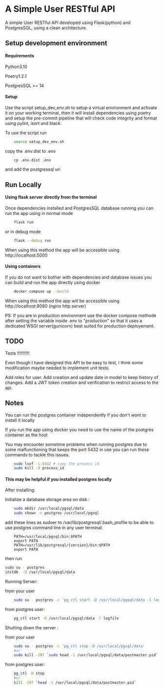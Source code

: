 
# A Simple User RESTful API 

A simple User RESTful API developed using Flask(python) and PostgresSQL, using a clean architecture.


## Setup development environment
#### Requirements
Python3.10

Poetry1.2.1

PostgresSQL >= 14
#### Setup

Use the script setup_dev_env.sh to setup a virtual environment and activate it on your working terminal, then it will install dependencies using poetry and setup 
the pre-commit pipeline that will check code integrity and format using pylint, isort and black.

To use the script run  

```bash
    source setup_dev_env.sh
```

copy the .env.dist to .env
```bash
    cp .env.dist .env
```
and add the postgressql uri

## Run Locally
#### Using flask server directly from the terminal
Once dependencies installed and PostgresSQL database running you can run the app using in normal mode
```bash
    flask run
```
or  in debug mode
```bash
    flask --debug run
```
When using this method the app will be accessible using http://localhost:5000
#### Using containers

If you do not want to bother with dependencies and database issues you can build and run the app directly using docker
```bash
    docker compose up --build
```
When using this method the app will be accessible using http://localhost:8080 (nginx http server)

PS: If you are in production environment use the docker compose methode after setting the variable inside .env to "production" so that it uses a dedicated WSGI server(gunicorn) best suited for production deployement.
## TODO
Tests !!!!!!!!!!

Even though I have designed this API to be easy to test, I think some modification maybe needed to implement unit tests.

Add roles for user.
Add creation and update date in model to keep history of changes.
Add a JWT token creation and verification to restrict access to the api.


## Notes

You can run the postgres container independently if you don't wont to install it locally

If you run the app using docker you need to use the name of the postgres container as the host

You may encounter sometime problems when running postgres due to some malfunctioning that keeps the port 5432 in use
you can run these commands to tackle this issues.
```bash
    sudo lsof -i:5432 # copy the process id
    sudo kill -9 process_id
```
#### This may be helpful if you installed postgres locally
After installing:

Initialize a database storage area on disk :
```bash
    sudo mkdir /usr/local/pgsql/data
    sudo chown -v postgres /usr/local/pgsql
```

add these lines as sudoer to /var/lib/postgresql/.bash_profile to be able to use postgres command line in any user terminal:

        PATH=/usr/local/pgsql/bin:$PATH
        export PATH
        PATH=/usr/lib/postgresql/{version}/bin:$PATH
        export PATH
then run 
```bash
sudo su - postgres
initdb  -D /usr/local/pgsql/data
```
Running Server:

from your user
```bash
    sudo su - postgres -c 'pg_ctl start -D /usr/local/pgsql/data -l logfile'
```
from postgres user:
```bash
    pg_ctl start -D /usr/local/pgsql/data -l logfile
```

Shutting down the server :

from your user
```bash
    sudo su - postgres -c 'pg_ctl stop -D /usr/local/pgsql/data'
    #or
    sudo kill -INT `sudo head -1 /usr/local/pgsql/data/postmaster.pid`
```
from postgres user:
```bash
    pg_ctl -D stop
    #or
    kill -INT `head -1 /usr/local/pgsql/data/postmaster.pid`
```
